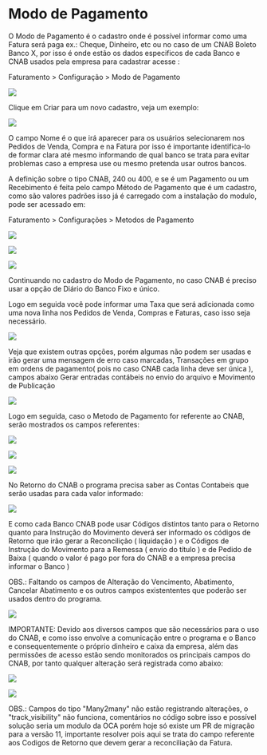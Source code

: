 # Modo de Pagamento

O Modo de Pagamento é o cadastro onde é possível informar como uma Fatura será paga ex.: Cheque, Dinheiro, etc ou no caso de um CNAB  Boleto Banco X, por isso é onde estão os dados especificos de cada Banco e CNAB usados pela empresa para cadastrar acesse :

Faturamento &gt; Configuração  &gt; Modo de Pagamento

![](../.gitbook/assets/image%20%28128%29.png)

Clique em Criar para um novo cadastro, veja um exemplo:

![](../.gitbook/assets/image%20%28151%29.png)

O campo Nome é o que irá aparecer para os usuários selecionarem nos Pedidos de Venda, Compra e na Fatura por isso é importante identifica-lo de formar clara até mesmo informando de qual banco se trata para evitar problemas caso a empresa use ou mesmo pretenda usar outros bancos.

A definição sobre o tipo CNAB, 240 ou 400, e se é um Pagamento ou um Recebimento é feita pelo campo Método de Pagamento que é um cadastro, como são valores padrões isso já é carregado com a instalação do modulo, pode ser acessado em:

Faturamento &gt; Configurações &gt; Metodos de Pagamento

![](../.gitbook/assets/image%20%28134%29.png)

![](../.gitbook/assets/image%20%28118%29.png)

![](../.gitbook/assets/image%20%28161%29.png)

Continuando no cadastro do Modo de Pagamento, no caso CNAB é preciso usar a opção de Diário do Banco Fixo e único.

Logo em seguida você pode informar uma Taxa que será adicionada como uma nova linha nos Pedidos de Venda, Compras e Faturas, caso isso seja necessário.

![](../.gitbook/assets/image%20%28146%29.png)

Veja que existem outras opções, porém algumas não podem ser usadas e irão gerar uma mensagem de erro caso marcadas, Transações em grupo em ordens de pagamento\( pois no caso CNAB cada linha deve ser única \), campos abaixo Gerar entradas contábeis no envio do arquivo e Movimento de Publicação

![](../.gitbook/assets/image%20%28132%29.png)

Logo em seguida, caso o Metodo de Pagamento for referente ao CNAB, serão mostrados os campos referentes:

![](../.gitbook/assets/image%20%28127%29.png)

![](../.gitbook/assets/image%20%28107%29.png)

![](../.gitbook/assets/image%20%28113%29.png)

No Retorno do CNAB o programa precisa saber as Contas Contabeis que serão usadas para cada valor informado:

![](../.gitbook/assets/image%20%28131%29.png)

E como cada Banco CNAB pode usar Códigos distintos tanto para o Retorno quanto para Instrução do Movimento deverá ser informado os códigos de Retorno que irão gerar a Reconcilição \( liquidação \) e o Códigos de Instrução do Movimento para a Remessa \( envio do título \) e de Pedido de Baixa \( quando o valor é pago por fora do CNAB e a empresa precisa informar o Banco \)

OBS.: Faltando os campos de Alteração do Vencimento, Abatimento, Cancelar Abatimento e os outros campos existententes que poderão ser usados dentro do programa.

![](../.gitbook/assets/image%20%28150%29.png)

IMPORTANTE: Devido aos diversos campos que são necessários para o uso do CNAB, e como isso envolve a comunicação entre o programa e o Banco e consequentemente o próprio dinheiro e caixa da empresa, além das permissões de acesso estão sendo monitorados os principais campos do CNAB, por tanto qualquer alteração será registrada como abaixo:

 

![](../.gitbook/assets/image%20%28104%29.png)

![](../.gitbook/assets/image%20%28139%29.png)

OBS.: Campos do tipo "Many2many" não estão registrando alterações, o "track\_visibility" não funciona, comentários no código sobre isso e possível solução seria um modulo da OCA porém hoje só existe um PR de migração para a versão 11, importante resolver pois aqui se trata do campo referente aos Codigos de Retorno que devem gerar a reconciliação da Fatura.





